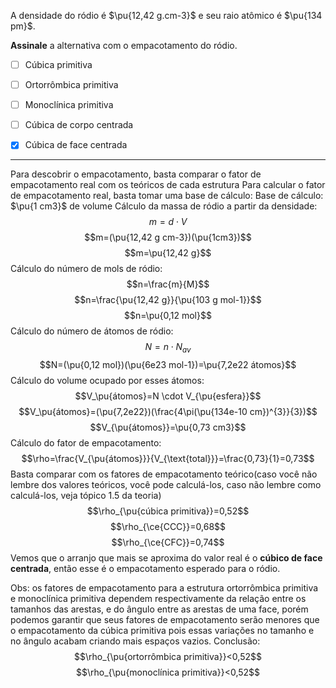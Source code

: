 A densidade do ródio é $\pu{12,42 g.cm-3}$ e seu raio atômico é $\pu{134 pm}$. 

**Assinale** a alternativa com o empacotamento do ródio.

- [ ] Cúbica primitiva
- [ ] Ortorrômbica primitiva
- [ ] Monoclínica primitiva
- [ ] Cúbica de corpo centrada
- [x] Cúbica de face centrada


---

Para descobrir o empacotamento, basta comparar o fator de empacotamento real com os teóricos de cada estrutura 
Para calcular o fator de empacotamento real, basta tomar uma base de cálculo:
Base de cálculo: $\pu{1 cm3}$ de volume
Cálculo da massa de ródio a partir da densidade:
$$m=d \cdot V$$
$$m=(\pu{12,42 g cm-3})(\pu{1cm3})$$
$$m=\pu{12,42 g}$$
Cálculo do número de mols de ródio:
$$n=\frac{m}{M}$$
$$n=\frac{\pu{12,42 g}}{\pu{103 g mol-1}}$$
$$n=\pu{0,12 mol}$$
Cálculo do número de átomos de ródio:
$$N =n \cdot N_{av}$$
$$N=(\pu{0,12 mol})(\pu{6e23 mol-1})=\pu{7,2e22 átomos}$$
Cálculo do volume ocupado por esses átomos:
$$V_\pu{átomos}=N \cdot V_{\pu{esfera}}$$
$$V_\pu{átomos}=(\pu{7,2e22})(\frac{4\pi(\pu{134e-10 cm})^{3}}{3})$$
$$V_{\pu{átomos}}=\pu{0,73 cm3}$$
Cálculo do fator de empacotamento:
$$\rho=\frac{V_{\pu{átomos}}}{V_{\text{total}}}=\frac{0,73}{1}=0,73$$
Basta comparar com os fatores de empacotamento teórico(caso você não lembre dos valores teóricos, você pode calculá-los, caso não lembre como calculá-los, veja tópico 1.5 da teoria)
$$\rho_{\pu{cúbica primitiva}}=0,52$$
$$\rho_{\ce{CCC}}=0,68$$
$$\rho_{\ce{CFC}}=0,74$$
Vemos que o arranjo que mais se aproxima do valor real é o **cúbico de face centrada**, então esse é o empacotamento esperado para o ródio.

Obs: os fatores de empacotamento para a estrutura ortorrômbica primitiva e monoclínica primitiva dependem respectivamente da relação entre os tamanhos das arestas, e do ângulo entre as arestas de uma face, porém podemos garantir que seus fatores de empacotamento serão menores que o empacotamento da cúbica primitiva pois essas variações no tamanho e no ângulo acabam criando mais espaços vazios. 
Conclusão:
$$\rho_{\pu{ortorrômbica primitiva}}<0,52$$
$$\rho_{\pu{monoclínica primitiva}}<0,52$$

